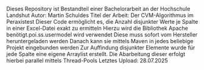 Dieses Repository ist Bestandteil einer Bachelorarbeit an der Hochschule Landshut
Autor: Martin Schuldes
Titel der Arbeit: Der CVM-Algorithmus im Peraxistest
Dieser Code ermöglicht es, die Anzahl disjunkter Werte je Spalte in einer Excel-Datei exakt zu ermitteln
Hierzu wird die Bibliothek Apache benötigt.poi.ss.usermodel wird verwendet
Diese muss sofort vom Hersteller heruntergeladen werden
Danach kann sie mittels Maven in jedes beliebige Projekt eingebunden werden
Zur Auffindung disjunkter Elemente wurde für jede Spalte eine eigene Arraylist erstellt. Die Abarbeitung dieser erfolgt hierbei parallel mittels Thread-Pools
Letztes Upload: 28.07.2025
